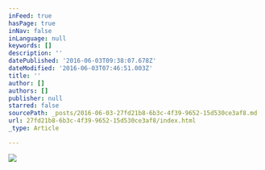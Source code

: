 ```yaml
---
inFeed: true
hasPage: true
inNav: false
inLanguage: null
keywords: []
description: ''
datePublished: '2016-06-03T09:38:07.678Z'
dateModified: '2016-06-03T07:46:51.003Z'
title: ''
author: []
authors: []
publisher: null
starred: false
sourcePath: _posts/2016-06-03-27fd21b8-6b3c-4f39-9652-15d530ce3af8.md
url: 27fd21b8-6b3c-4f39-9652-15d530ce3af8/index.html
_type: Article

---
```

![](https://the-grid-user-content.s3-us-west-2.amazonaws.com/fa5bd724-6400-4092-9d32-39c67f46d047.png)